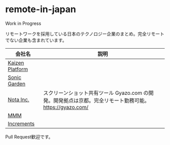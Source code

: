 # remote-in-japan
Work in Progress

リモートワークを採用している日本のテクノロジー企業のまとめ。完全リモートでない企業も含まれています。

| 会社名  | 説明 |
| ------------- | ------------- |
| [Kaizen Platform](https://kaizenplatform.com/ja/aboutus.html)  |   |
| [Sonic Garden](http://www.sonicgarden.jp/)  |  |
| [Nota Inc.](http://www.notainc.com/) | スクリーンショット共有ツール Gyazo.com の開発。開発拠点は京都。完全リモート勤務可能。 https://gyazo.com/ |
| [MMM](http://mmmcorp.co.jp/) | |
| [Increments](http://increments.co.jp/) | |


Pull Request歓迎です。

